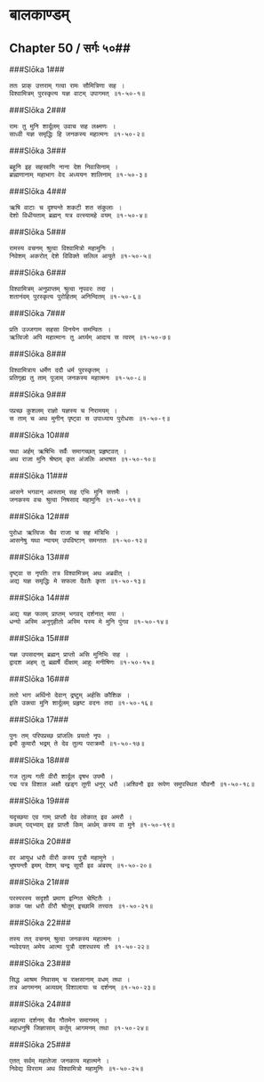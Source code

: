 बालकाण्डम्
===============================


## Chapter 50  / सर्गः ५०##


###Slōka 1###


    ततः प्राक् उत्तराम् गत्वा रामः सौमित्रिणा सह ।
    विश्वामित्रम् पुरस्कृत्य यज्ञ वाटम् उपागमत् ॥१-५०-१॥


###Slōka 2###


    रामः तु मुनि शार्दूलम् उवाच सह लक्ष्मणः ।
    साध्वी यज्ञ समृद्धिः हि जनकस्य महात्मनः ॥१-५०-२॥


###Slōka 3###


    बहूनि इह सहस्राणि नाना देश निवासिनाम् ।
    ब्राह्मणानाम् महाभाग वेद अध्ययन शालिनाम् ॥१-५०-३॥


###Slōka 4###


    ऋषि वाटाः च दृश्यन्ते शकटी शत संकुलाः ।
    देशो विधीयताम् ब्रह्मन् यत्र वत्स्यामहे वयम् ॥१-५०-४॥


###Slōka 5###


    रामस्य वचनम् श्रुत्वा विश्वामित्रो महामुनिः ।
    निवेशम् अकरोत् देशे विविक्ते सलिल आयुते ॥१-५०-५॥


###Slōka 6###


    विश्वामित्रम् अनुप्राप्तम् श्रुत्वा नृपवरः तदा ।
    शतानंदम् पुरस्कृत्य पुरोहितम् अनिन्दितम् ॥१-५०-६॥


###Slōka 7###


    प्रति उज्जगाम सहसा विनयेन समन्वितः ।
    ऋत्विजो अपि महात्मानः तु अर्घ्यम् आदाय स त्वरम् ॥१-५०-७॥


###Slōka 8###


    विश्वामित्राय धर्मेण ददौ धर्म पुरस्कृतम् ।
    प्रतिगृह्य तु ताम् पूजाम् जनकस्य महात्मनः ॥१-५०-८॥


###Slōka 9###


    पप्रच्छ कुशलम् राज्ञो यज्ञस्य च निरामयम् ।
    स ताम् च अथ मुनीन् पृष्ट्वा स उपाध्याय पुरोधसः ॥१-५०-९॥


###Slōka 10###


    यथा अर्हम् ऋषिभिः सर्वैः समागच्छत् प्रहृष्टवत् ।
    अथ राजा मुनि श्रेष्ठम् कृत अंजलिः अभाषत ॥१-५०-१०॥


###Slōka 11###


    आसने भगवान् आस्ताम् सह एभिः मुनि सत्तमैः ।
    जनकस्य वचः श्रुत्वा निषसाद महामुनिः ॥१-५०-११॥


###Slōka 12###


    पुरोधा ऋत्विजः चैव राजा च सह मंत्रिभिः ।
    आसनेषु यथा न्यायम् उपविष्टान् समन्ततः ॥१-५०-१२॥


###Slōka 13###


    दृष्ट्वा स नृपतिः तत्र विश्वामित्रम् अथ अब्रवीत् ।
    अद्य यज्ञ समृद्धिः मे सफला दैवतैः कृता ॥१-५०-१३॥


###Slōka 14###


    अद्य यज्ञ फलम् प्राप्तम् भगवद् दर्शनात् मया ।
    धन्यो अस्मि अनुगृहीतो अस्मि यस्य मे मुनि पुंगव ॥१-५०-१४॥


###Slōka 15###


    यज्ञ उपसदनम् ब्रह्मन् प्राप्तो असि मुनिभिः सह ।
    द्वादश अहम् तु ब्रह्मर्षे दीक्षाम् आहुः मनीषिणः ॥१-५०-१५॥


###Slōka 16###


    ततो भाग अर्थिनो देवान् द्रष्टुम् अर्हसि कौशिक ।
    इति उक्त्वा मुनि शार्दूलम् प्रहृष्ट वदनः तदा ॥१-५०-१६॥


###Slōka 17###


    पुनः तम् परिपप्रच्छ प्रांजलिः प्रयतो नृपः ।
    इमौ कुमारौ भद्रम् ते देव तुल्य पराक्रमौ ॥१-५०-१७॥


###Slōka 18###


    गज तुल्य गती वीरौ शार्दूल वृषभ उपमौ ।
    पद्म पत्र विशाल अक्षौ खड्ग तूणी धनुर् धरौ ।अश्विनौ इव रूपेण समुपस्थित यौवनौ ॥१-५०-१८॥


###Slōka 19###


    यदृच्छया एव गाम् प्राप्तौ देव लोकात् इव अमरौ ।
    कथम् पद्भ्याम् इह प्राप्तौ किम् अर्थम् कस्य वा मुने ॥१-५०-१९॥


###Slōka 20###


    वर आयुध धरौ वीरौ कस्य पुत्रौ महामुने ।
    भूषयन्तौ इमम् देशम् चन्द्र सूर्यौ इव अंबरम् ॥१-५०-२०॥


###Slōka 21###


    परस्परस्य सदृशौ प्रमाण इन्गित चेष्टितैः ।
    काक पक्ष धरौ वीरौ श्रोतुम् इच्छामि तत्त्वतः ॥१-५०-२१॥


###Slōka 22###


    तस्य तत् वचनम् श्रुत्वा जनकस्य महात्मनः ।
    न्यवेदयत् अमेय आत्मा पुत्रौ दशरथस्य तौ ॥१-५०-२२॥


###Slōka 23###


    सिद्ध आश्रम निवासम् च राक्षसानाम् वधम् तथा ।
    तत्र आगमनम् अव्यग्रम् विशालायाः च दर्शनम् ॥१-५०-२३॥


###Slōka 24###


    अहल्या दर्शनम् चैव गौतमेन समागमम् ।
    महाधनुषि जिज्ञासाम् कर्तुम् आगमनम् तथा ॥१-५०-२४॥


###Slōka 25###


    एतत् सर्वम् महातेजा जनकाय महात्मने ।
    निवेद्य विरराम अथ विश्वामित्रो महामुनिः ॥१-५०-२५॥



